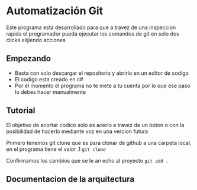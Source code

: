 # Automatización Git


Este programa esta desarrollado para que a travez de una inspeccion rapida el programador pueda ejecutar los comandos de git en solo dos clicks elijiendo acciones


## Empezando
  
  - Basta con solo descargar el repositorio y abrirlo en un editor de codigo
  - El codigo esta creado en c#
  - Por el momento el programa no te mete a tu cuenta por lo que ese paso lo debes hacer manualmente


## Tutorial

El objetivo de acortar codico solo es acerlo a travez de un boton o con la posibilidad de hacerlo mediante voz en una vercion futura


  Primero tenemos git clone que es para clonar de github a una carpeta local, en el programa tiene el valor .1
    ```
        git clone
    ```

  Confirmamos los cambios que se le an echo al proyecto
    ```
        git add .
    ```


## Documentacion de la arquitectura
